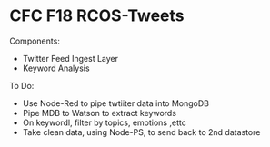 # CFC F18 RCOS-Tweets 

Components:

- Twitter Feed Ingest Layer
- Keyword Analysis 


To Do: 
- Use Node-Red to pipe twtiiter data into MongoDB
- Pipe MDB to Watson to extract keywords
- On keywordl, filter by topics, emotions ,ettc
- Take clean data, using Node-PS, to send back to 2nd datastore
